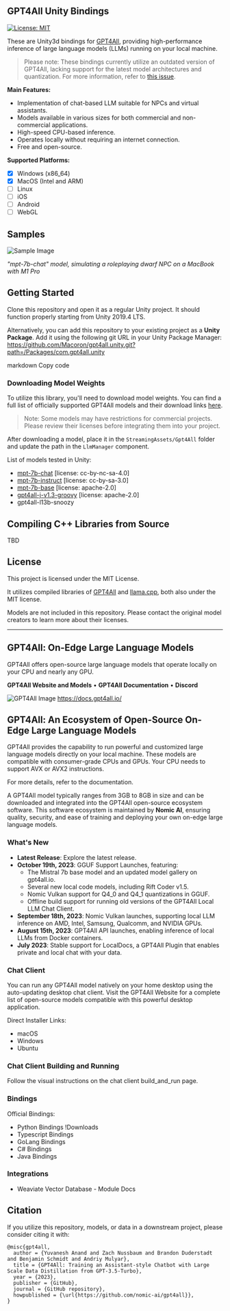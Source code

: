 ## GPT4All Unity Bindings

[![License: MIT](https://img.shields.io/badge/license-MIT-blue.svg)](https://opensource.org/licenses/MIT) 

These are Unity3d bindings for [GPT4All](https://github.com/nomic-ai/gpt4all), providing high-performance inference of large language models (LLMs) running on your local machine.

> Please note: These bindings currently utilize an outdated version of GPT4All, lacking support for the latest model architectures and quantization. For more information, refer to [this issue](https://github.com/Macoron/gpt4all.unity/issues/11).

**Main Features:**
- Implementation of chat-based LLM suitable for NPCs and virtual assistants.
- Models available in various sizes for both commercial and non-commercial applications.
- High-speed CPU-based inference.
- Operates locally without requiring an internet connection.
- Free and open-source.

**Supported Platforms:**
- [x] Windows (x86_64)
- [x] MacOS (Intel and ARM)
- [ ] Linux
- [ ] iOS
- [ ] Android
- [ ] WebGL

## Samples

![Sample Image](https://github.com/Macoron/gpt4all.unity/assets/6161335/1c0540d0-a169-4d88-8661-35ec0681ff5b)

*"mpt-7b-chat" model, simulating a roleplaying dwarf NPC on a MacBook with M1 Pro*

## Getting Started
Clone this repository and open it as a regular Unity project. It should function properly starting from Unity 2019.4 LTS.

Alternatively, you can add this repository to your existing project as a **Unity Package**. Add it using the following git URL in your Unity Package Manager:
https://github.com/Macoron/gpt4all.unity.git?path=/Packages/com.gpt4all.unity

markdown
Copy code
### Downloading Model Weights

To utilize this library, you'll need to download model weights. You can find a full list of officially supported GPT4All models and their download links [here](https://github.com/nomic-ai/gpt4all/tree/main/gpt4all-chat#manual-download-of-models).

> Note: Some models may have restrictions for commercial projects. Please review their licenses before integrating them into your project.

After downloading a model, place it in the `StreamingAssets/Gpt4All` folder and update the path in the `LlmManager` component.

List of models tested in Unity:
- [mpt-7b-chat](https://huggingface.co/macoron/ggml-mpt-7b-chat) [license: cc-by-nc-sa-4.0]
- [mpt-7b-instruct](https://huggingface.co/macoron/ggml-mpt-7b-instruct) [license: cc-by-sa-3.0]
- [mpt-7b-base](https://huggingface.co/macoron/ggml-mpt-7b-base) [license: apache-2.0]
- [gpt4all-j-v1.3-groovy](https://huggingface.co/macoron/ggml-gpt4all-j-v1.3-groovy) [license: apache-2.0]
- gpt4all-l13b-snoozy

## Compiling C++ Libraries from Source
TBD

## License
This project is licensed under the MIT License.

It utilizes compiled libraries of [GPT4All](https://github.com/nomic-ai/gpt4all/tree/main) and [llama.cpp](https://github.com/ggerganov/llama.cpp), both also under the MIT license.

Models are not included in this repository. Please contact the original model creators to learn more about their licenses.

---

## GPT4All: On-Edge Large Language Models

GPT4All offers open-source large language models that operate locally on your CPU and nearly any GPU.

**GPT4All Website and Models** • **GPT4All Documentation** • **Discord**

![GPT4All Image](https://placekitten.com/200/300)
https://docs.gpt4all.io/

## GPT4All: An Ecosystem of Open-Source On-Edge Large Language Models

GPT4All provides the capability to run powerful and customized large language models directly on your local machine. These models are compatible with consumer-grade CPUs and GPUs. Your CPU needs to support AVX or AVX2 instructions.

For more details, refer to the documentation.

A GPT4All model typically ranges from 3GB to 8GB in size and can be downloaded and integrated into the GPT4All open-source ecosystem software. This software ecosystem is maintained by **Nomic AI**, ensuring quality, security, and ease of training and deploying your own on-edge large language models.

### What's New

- **Latest Release**: Explore the latest release.
- **October 19th, 2023**: GGUF Support Launches, featuring:
    - The Mistral 7b base model and an updated model gallery on gpt4all.io.
    - Several new local code models, including Rift Coder v1.5.
    - Nomic Vulkan support for Q4\_0 and Q4\_1 quantizations in GGUF.
    - Offline build support for running old versions of the GPT4All Local LLM Chat Client.
- **September 18th, 2023**: Nomic Vulkan launches, supporting local LLM inference on AMD, Intel, Samsung, Qualcomm, and NVIDIA GPUs.
- **August 15th, 2023**: GPT4All API launches, enabling inference of local LLMs from Docker containers.
- **July 2023**: Stable support for LocalDocs, a GPT4All Plugin that enables private and local chat with your data.

### Chat Client

You can run any GPT4All model natively on your home desktop using the auto-updating desktop chat client. Visit the GPT4All Website for a complete list of open-source models compatible with this powerful desktop application.

Direct Installer Links:
- macOS
- Windows
- Ubuntu

### Chat Client Building and Running

Follow the visual instructions on the chat client build_and_run page.

### Bindings

Official Bindings:
- Python Bindings !Downloads
- Typescript Bindings
- GoLang Bindings
- C# Bindings
- Java Bindings

### Integrations

- Weaviate Vector Database - Module Docs

## Citation

If you utilize this repository, models, or data in a downstream project, please consider citing it with:
```
@misc{gpt4all,
  author = {Yuvanesh Anand and Zach Nussbaum and Brandon Duderstadt and Benjamin Schmidt and Andriy Mulyar},
  title = {GPT4All: Training an Assistant-style Chatbot with Large Scale Data Distillation from GPT-3.5-Turbo},
  year = {2023},
  publisher = {GitHub},
  journal = {GitHub repository},
  howpublished = {\url{https://github.com/nomic-ai/gpt4all}},
}
```
